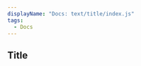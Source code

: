 ```yaml
---
displayName: "Docs: text/title/index.js"
tags: 
  - Docs
---
```


<!-- Generated by documentation.js. Update this documentation by updating the source code. -->

## Title

